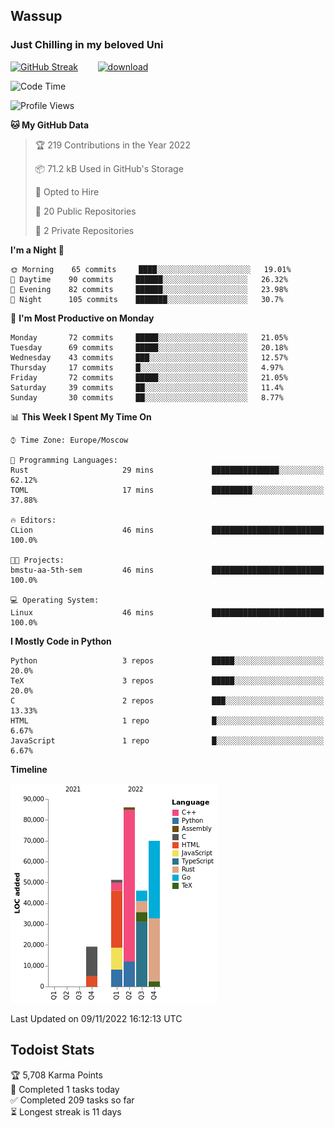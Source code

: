 ## Wassup 
### Just Chilling in my beloved Uni 

<!--
-->

[![GitHub Streak](http://github-readme-streak-stats.herokuapp.com?user=archeoss&theme=shades-of-purple&hide_border=true&date_format=j%20M%5B%20Y%5D)](https://git.io/streak-stats)&nbsp;&nbsp;&nbsp;&nbsp;&nbsp;&nbsp;&nbsp;&nbsp;[![download](https://user-images.githubusercontent.com/68448737/147796309-d8b65b1d-4dde-40d9-b03a-2b42aaa6cd43.jpeg)
](http://bmstu.ru/)

<!--START_SECTION:waka-->
![Code Time](http://img.shields.io/badge/Code%20Time-658%20hrs%2025%20mins-blue)

![Profile Views](http://img.shields.io/badge/Profile%20Views-1-blue)

**🐱 My GitHub Data** 

> 🏆 219 Contributions in the Year 2022
 > 
> 📦 71.2 kB Used in GitHub's Storage 
 > 
> 💼 Opted to Hire
 > 
> 📜 20 Public Repositories 
 > 
> 🔑 2 Private Repositories  
 > 
**I'm a Night 🦉** 

```text
🌞 Morning    65 commits     ████░░░░░░░░░░░░░░░░░░░░░   19.01% 
🌆 Daytime    90 commits     ██████░░░░░░░░░░░░░░░░░░░   26.32% 
🌃 Evening    82 commits     ██████░░░░░░░░░░░░░░░░░░░   23.98% 
🌙 Night      105 commits    ███████░░░░░░░░░░░░░░░░░░   30.7%

```
📅 **I'm Most Productive on Monday** 

```text
Monday       72 commits     █████░░░░░░░░░░░░░░░░░░░░   21.05% 
Tuesday      69 commits     █████░░░░░░░░░░░░░░░░░░░░   20.18% 
Wednesday    43 commits     ███░░░░░░░░░░░░░░░░░░░░░░   12.57% 
Thursday     17 commits     █░░░░░░░░░░░░░░░░░░░░░░░░   4.97% 
Friday       72 commits     █████░░░░░░░░░░░░░░░░░░░░   21.05% 
Saturday     39 commits     ██░░░░░░░░░░░░░░░░░░░░░░░   11.4% 
Sunday       30 commits     ██░░░░░░░░░░░░░░░░░░░░░░░   8.77%

```


📊 **This Week I Spent My Time On** 

```text
⌚︎ Time Zone: Europe/Moscow

💬 Programming Languages: 
Rust                     29 mins             ███████████████░░░░░░░░░░   62.12% 
TOML                     17 mins             █████████░░░░░░░░░░░░░░░░   37.88%

🔥 Editors: 
CLion                    46 mins             █████████████████████████   100.0%

🐱‍💻 Projects: 
bmstu-aa-5th-sem         46 mins             █████████████████████████   100.0%

💻 Operating System: 
Linux                    46 mins             █████████████████████████   100.0%

```

**I Mostly Code in Python** 

```text
Python                   3 repos             █████░░░░░░░░░░░░░░░░░░░░   20.0% 
TeX                      3 repos             █████░░░░░░░░░░░░░░░░░░░░   20.0% 
C                        2 repos             ███░░░░░░░░░░░░░░░░░░░░░░   13.33% 
HTML                     1 repo              █░░░░░░░░░░░░░░░░░░░░░░░░   6.67% 
JavaScript               1 repo              █░░░░░░░░░░░░░░░░░░░░░░░░   6.67%

```


**Timeline**

![Chart not found](https://raw.githubusercontent.com/archeoss/archeoss/master/charts/bar_graph.png) 


 Last Updated on 09/11/2022 16:12:13 UTC
<!--END_SECTION:waka-->

## Todoist Stats

<!-- TODO-IST:START -->
🏆  5,708 Karma Points           
🌸  Completed 1 tasks today           
✅  Completed 209 tasks so far           
⏳  Longest streak is 11 days
<!-- TODO-IST:END -->
